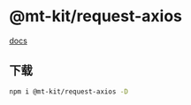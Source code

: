 # @mt-kit/request-axios

[docs](https://axios-http.com/zh/)

## 下载

```bash
npm i @mt-kit/request-axios -D
```
